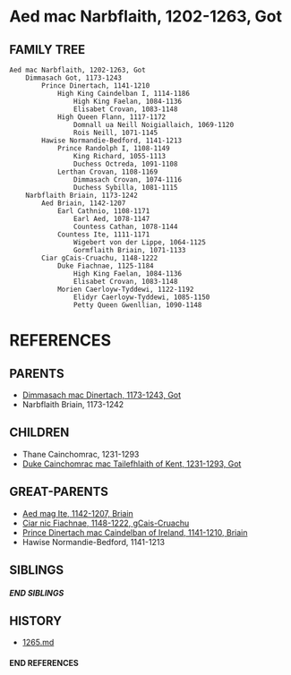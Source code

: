 # Aed mac Narbflaith, 1202-1263, Got

## FAMILY TREE

```
Aed mac Narbflaith, 1202-1263, Got
    Dimmasach Got, 1173-1243
        Prince Dinertach, 1141-1210
            High King Caindelban I, 1114-1186
                High King Faelan, 1084-1136
                Elisabet Crovan, 1083-1148
            High Queen Flann, 1117-1172
                Domnall ua Neill Noigiallaich, 1069-1120
                Rois Neill, 1071-1145
        Hawise Normandie-Bedford, 1141-1213
            Prince Randolph I, 1108-1149
                King Richard, 1055-1113
                Duchess Octreda, 1091-1108
            Lerthan Crovan, 1108-1169
                Dimmasach Crovan, 1074-1116
                Duchess Sybilla, 1081-1115
    Narbflaith Briain, 1173-1242
        Aed Briain, 1142-1207
            Earl Cathnio, 1108-1171
                Earl Aed, 1078-1147
                Countess Cathan, 1078-1144
            Countess Ite, 1111-1171
                Wigebert von der Lippe, 1064-1125
                Gormflaith Briain, 1071-1133
        Ciar gCais-Cruachu, 1148-1222
            Duke Fiachnae, 1125-1184
                High King Faelan, 1084-1136
                Elisabet Crovan, 1083-1148
            Morien Caerloyw-Tyddewi, 1122-1192
                Elidyr Caerloyw-Tyddewi, 1085-1150
                Petty Queen Gwenllian, 1090-1148
```


# REFERENCES

## PARENTS 
* [Dimmasach mac Dinertach, 1173-1243, Got](p/dimmasach_mac_dinertach_1173.md)
* Narbflaith Briain, 1173-1242

## CHILDREN 
* Thane Cainchomrac, 1231-1293
* [Duke Cainchomrac mac Tailefhlaith of Kent, 1231-1293, Got](p/cainchomrac_tailefhlaith_1231.md)


## GREAT-PARENTS 
* [Aed mag Ite, 1142-1207, Briain](p/aed_mag_ite_1142.md)
* [Ciar nic Fiachnae, 1148-1222, gCais-Cruachu](p/ciar_nic_fiachnae_1148.md)
* [Prince Dinertach mac Caindelban of Ireland, 1141-1210, Briain](p/dinertach_mac_caindelban_1141.md)
* Hawise Normandie-Bedford, 1141-1213

## SIBLINGS

##### END SIBLINGS  
## HISTORY
* [1265.md](../h/1265.md)

#### END REFERENCES

